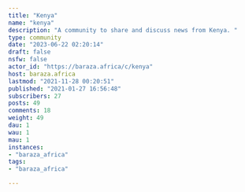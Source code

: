 ```yaml
---
title: "Kenya" 
name: "kenya"
description: "A community to share and discuss news from Kenya. "
type: community
date: "2023-06-22 02:20:14"
draft: false
nsfw: false
actor_id: "https://baraza.africa/c/kenya"
host: baraza.africa
lastmod: "2021-11-28 00:20:51"
published: "2021-01-27 16:56:48"
subscribers: 27
posts: 49
comments: 18
weight: 49
dau: 1
wau: 1
mau: 1
instances:
- "baraza_africa"
tags: 
- "baraza_africa"

---
```

